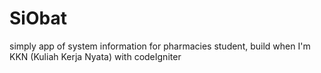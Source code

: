 # SiObat
simply app of system information for pharmacies student, build when I'm KKN (Kuliah Kerja Nyata) with codeIgniter
